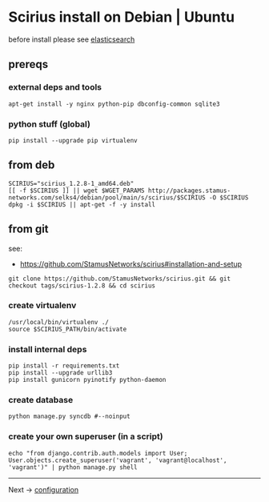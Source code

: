 # Scirius install on Debian | Ubuntu

before install please see [elasticsearch](/common/elastic)

## prereqs

### external deps and tools
```
apt-get install -y nginx python-pip dbconfig-common sqlite3
```
### python stuff (global)
```
pip install --upgrade pip virtualenv
```

## from deb

```
SCIRIUS="scirius_1.2.8-1_amd64.deb"
[[ -f $SCIRIUS ]] || wget $WGET_PARAMS http://packages.stamus-networks.com/selks4/debian/pool/main/s/scirius/$SCIRIUS -O $SCIRIUS
dpkg -i $SCIRIUS || apt-get -f -y install

```

## from git

see:
* https://github.com/StamusNetworks/scirius#installation-and-setup

```
git clone https://github.com/StamusNetworks/scirius.git && git checkout tags/scirius-1.2.8 && cd scirius
```

### create virtualenv
```
/usr/local/bin/virtualenv ./
source $SCIRIUS_PATH/bin/activate
```

### install internal deps
```
pip install -r requirements.txt
pip install --upgrade urllib3
pip install gunicorn pyinotify python-daemon
```

### create database

```
python manage.py syncdb #--noinput
```

### create your own superuser (in a script)

```
echo "from django.contrib.auth.models import User; User.objects.create_superuser('vagrant', 'vagrant@localhost', 'vagrant')" | python manage.py shell
```

----

Next -> [configuration](config.md)
